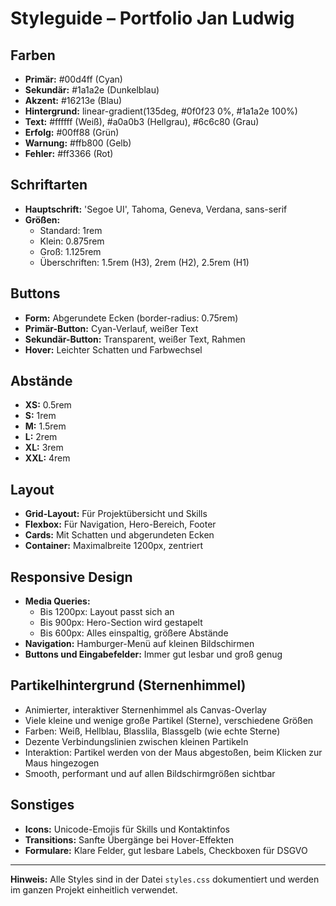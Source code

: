 # Styleguide – Portfolio Jan Ludwig

## Farben
- **Primär:** #00d4ff (Cyan)
- **Sekundär:** #1a1a2e (Dunkelblau)
- **Akzent:** #16213e (Blau)
- **Hintergrund:** linear-gradient(135deg, #0f0f23 0%, #1a1a2e 100%)
- **Text:** #ffffff (Weiß), #a0a0b3 (Hellgrau), #6c6c80 (Grau)
- **Erfolg:** #00ff88 (Grün)
- **Warnung:** #ffb800 (Gelb)
- **Fehler:** #ff3366 (Rot)

## Schriftarten
- **Hauptschrift:** 'Segoe UI', Tahoma, Geneva, Verdana, sans-serif
- **Größen:**
  - Standard: 1rem
  - Klein: 0.875rem
  - Groß: 1.125rem
  - Überschriften: 1.5rem (H3), 2rem (H2), 2.5rem (H1)

## Buttons
- **Form:** Abgerundete Ecken (border-radius: 0.75rem)
- **Primär-Button:** Cyan-Verlauf, weißer Text
- **Sekundär-Button:** Transparent, weißer Text, Rahmen
- **Hover:** Leichter Schatten und Farbwechsel

## Abstände
- **XS:** 0.5rem
- **S:** 1rem
- **M:** 1.5rem
- **L:** 2rem
- **XL:** 3rem
- **XXL:** 4rem

## Layout
- **Grid-Layout:** Für Projektübersicht und Skills
- **Flexbox:** Für Navigation, Hero-Bereich, Footer
- **Cards:** Mit Schatten und abgerundeten Ecken
- **Container:** Maximalbreite 1200px, zentriert

## Responsive Design
- **Media Queries:**
  - Bis 1200px: Layout passt sich an
  - Bis 900px: Hero-Section wird gestapelt
  - Bis 600px: Alles einspaltig, größere Abstände
- **Navigation:** Hamburger-Menü auf kleinen Bildschirmen
- **Buttons und Eingabefelder:** Immer gut lesbar und groß genug

## Partikelhintergrund (Sternenhimmel)
- Animierter, interaktiver Sternenhimmel als Canvas-Overlay
- Viele kleine und wenige große Partikel (Sterne), verschiedene Größen
- Farben: Weiß, Hellblau, Blasslila, Blassgelb (wie echte Sterne)
- Dezente Verbindungslinien zwischen kleinen Partikeln
- Interaktion: Partikel werden von der Maus abgestoßen, beim Klicken zur Maus hingezogen
- Smooth, performant und auf allen Bildschirmgrößen sichtbar

## Sonstiges
- **Icons:** Unicode-Emojis für Skills und Kontaktinfos
- **Transitions:** Sanfte Übergänge bei Hover-Effekten
- **Formulare:** Klare Felder, gut lesbare Labels, Checkboxen für DSGVO

---

**Hinweis:**
Alle Styles sind in der Datei `styles.css` dokumentiert und werden im ganzen Projekt einheitlich verwendet. 